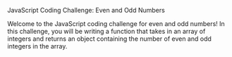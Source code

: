 JavaScript Coding Challenge: Even and Odd Numbers

Welcome to the JavaScript coding challenge for even and odd numbers! In this challenge, you will be writing a function that takes in an array of integers and returns an object containing the number of even and odd integers in the array.
